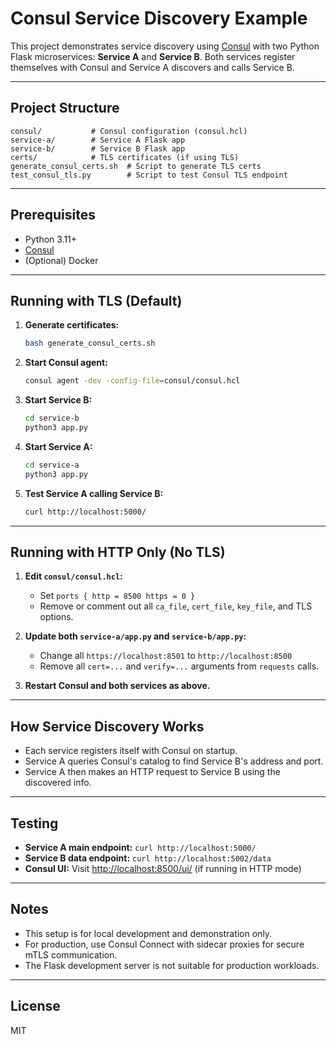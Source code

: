 # Consul Service Discovery Example

This project demonstrates service discovery using [Consul](https://www.consul.io/) with two Python Flask microservices: **Service A** and **Service B**. Both services register themselves with Consul and Service A discovers and calls Service B.

---

## Project Structure

```
consul/           # Consul configuration (consul.hcl)
service-a/        # Service A Flask app
service-b/        # Service B Flask app
certs/            # TLS certificates (if using TLS)
generate_consul_certs.sh  # Script to generate TLS certs
test_consul_tls.py        # Script to test Consul TLS endpoint
```

---

## Prerequisites
- Python 3.11+
- [Consul](https://www.consul.io/downloads)
- (Optional) Docker

---

## Running with TLS (Default)

1. **Generate certificates:**
   ```bash
   bash generate_consul_certs.sh
   ```

2. **Start Consul agent:**
   ```bash
   consul agent -dev -config-file=consul/consul.hcl
   ```

3. **Start Service B:**
   ```bash
   cd service-b
   python3 app.py
   ```

4. **Start Service A:**
   ```bash
   cd service-a
   python3 app.py
   ```

5. **Test Service A calling Service B:**
   ```bash
   curl http://localhost:5000/
   ```

---

## Running with HTTP Only (No TLS)

1. **Edit `consul/consul.hcl`:**
   - Set `ports { http = 8500 https = 0 }`
   - Remove or comment out all `ca_file`, `cert_file`, `key_file`, and TLS options.

2. **Update both `service-a/app.py` and `service-b/app.py`:**
   - Change all `https://localhost:8501` to `http://localhost:8500`
   - Remove all `cert=...` and `verify=...` arguments from `requests` calls.

3. **Restart Consul and both services as above.**

---

## How Service Discovery Works
- Each service registers itself with Consul on startup.
- Service A queries Consul's catalog to find Service B's address and port.
- Service A then makes an HTTP request to Service B using the discovered info.

---

## Testing
- **Service A main endpoint:** `curl http://localhost:5000/`
- **Service B data endpoint:** `curl http://localhost:5002/data`
- **Consul UI:** Visit [http://localhost:8500/ui/](http://localhost:8500/ui/) (if running in HTTP mode)

---

## Notes
- This setup is for local development and demonstration only.
- For production, use Consul Connect with sidecar proxies for secure mTLS communication.
- The Flask development server is not suitable for production workloads.

---

## License
MIT 